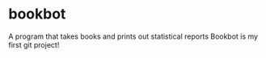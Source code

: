 # bookbot
A program that takes books and prints out statistical reports
Bookbot is my first git project!